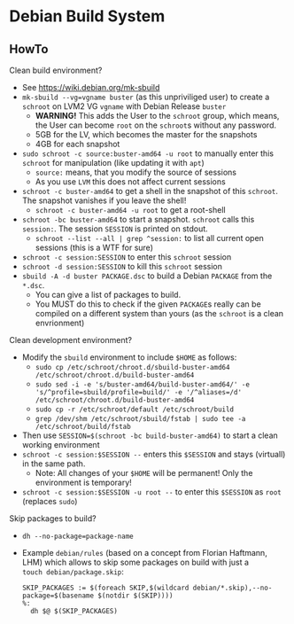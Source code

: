# Debian Build System

## HowTo

Clean build environment?

- See https://wiki.debian.org/mk-sbuild
- `mk-sbuild --vg=vgname buster` (as this unpriviliged user) to create a `schroot` on LVM2 VG `vgname` with Debian Release `buster`
  - **WARNING!**  This adds the User to the `schroot` group, which means, the User can become `root` on the `schroot`s without any password.
  - 5GB for the LV, which becomes the master for the snapshots
  - 4GB for each snapshot
- `sudo schroot -c source:buster-amd64 -u root` to manually enter this `schroot` for manipulation (like updating it with `apt`)
  - `source:` means, that you modify the source of sessions
  - As you use `LVM` this does not affect current sessions
- `schroot -c buster-amd64` to get a shell in the snapshot of this `schroot`.  The snapshot vanishes if you leave the shell!
  - `schroot -c buster-amd64 -u root` to get a root-shell
- `schroot -bc buster-amd64` to start a snapshot.  `schroot` calls this `session:`.  The session `SESSION` is printed on stdout.
  - `schroot --list --all | grep ^session:` to list all current open sessions (this is a WTF for sure)
- `schroot -c session:SESSION` to enter this `schroot` session
- `schroot -d session:SESSION` to kill this `schroot` session
- `sbuild -A -d buster PACKAGE.dsc` to build a Debian `PACKAGE` from the `*.dsc`.
  - You can give a list of packages to build.
  - You MUST do this to check if the given `PACKAGE`s really can be compiled on a different system than yours (as the `schroot` is a clean envrionment)

Clean development environment?

- Modify the `sbuild` environment to include `$HOME` as follows:
  - `sudo cp /etc/schroot/chroot.d/sbuild-buster-amd64 /etc/schroot/chroot.d/build-buster-amd64`
  - `sudo sed -i -e 's/buster-amd64/build-buster-amd64/' -e 's/^profile=sbuild/profile=build/' -e '/^aliases=/d' /etc/schroot/chroot.d/build-buster-amd64`
  - `sudo cp -r /etc/schroot/default /etc/schroot/build`
  - `grep /dev/shm /etc/schroot/sbuild/fstab | sudo tee -a /etc/schroot/build/fstab`
- Then use `SESSION=$(schroot -bc build-buster-amd64)` to start a clean working environment
- `schroot -c session:$SESSION --` enters this `$SESSION` and stays (virtuall) in the same path.
  - Note: All changes of your `$HOME` will be permanent!  Only the environment is temporary!
- `schroot -c session:$SESSION -u root --` to enter this `$SESSION` as `root` (replaces `sudo`)

Skip packages to build?

- `dh --no-package=package-name`
- Example `debian/rules` (based on a concept from Florian Haftmann, LHM) which allows to skip some packages on build with just a  
  `touch debian/package.skip`:

      SKIP_PACKAGES := $(foreach SKIP,$(wildcard debian/*.skip),--no-package=$(basename $(notdir $(SKIP))))
      %:
      	dh $@ $(SKIP_PACKAGES)
